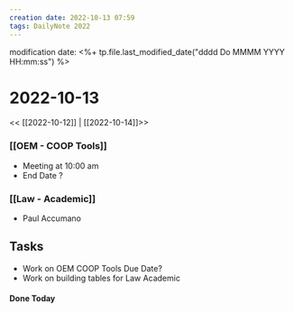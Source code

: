 ```yaml
---
creation date: 2022-10-13 07:59
tags: DailyNote 2022
---
```


modification date: <%+ tp.file.last_modified_date("dddd Do MMMM YYYY HH:mm:ss") %> 

# 2022-10-13

<< [[2022-10-12]] | [[2022-10-14]]>>


### [[OEM - COOP Tools]]
* Meeting at 10:00 am
* End Date ?


### [[Law - Academic]]
* Paul Accumano 




## Tasks

* Work on OEM COOP Tools Due Date?
* Work on building tables for Law Academic



#### Done Today



